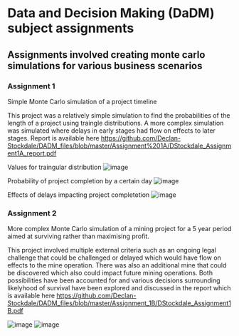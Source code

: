 # Data and Decision Making (DaDM) subject assignments

## Assignments involved creating monte carlo simulations for various business scenarios

### Assignment 1
Simple Monte Carlo simulation of a project timeline

This project was a relatively simple simulation to find the probabilities of the length of a project using traingle distributions.
A more complex simulation was simulated where delays in early stages had flow on effects to later stages. Report is available here https://github.com/Declan-Stockdale/DADM_files/blob/master/Assignment%201A/DStockdale_Assignment1A_report.pdf

Values for traingular distribution 
![image](https://user-images.githubusercontent.com/53500810/206880488-77bf85ca-5026-4157-b600-660b3d7dab58.png)

Probability of project completion by a certain day
![image](https://user-images.githubusercontent.com/53500810/206880493-0fa6637a-328f-43ef-b495-f0ad54ca4f54.png)

Effects of delays impacting project completetion
![image](https://user-images.githubusercontent.com/53500810/206880497-9428c228-e81e-45a3-8e6e-3b433a492021.png)


### Assignment 2
 More complex Monte Carlo simulation of a mining project for a 5 year period aimed at surviving rather than maximising profit. 
 
This project involved multiple external criteria such as an ongoing legal challenge that could be challenged or delayed which would have flow on effects to the mine operation. There was also an additional mine that could be discovered which also could impact future mining operations. Both possibilities have been accounted for and various decisions surrounding likelyhood of survival have been explored and discussed in the report which is available here
https://github.com/Declan-Stockdale/DADM_files/blob/master/Assignment_1B/DStockdale_Assignment1B.pdf

![image](https://user-images.githubusercontent.com/53500810/206880528-26975f1e-e90d-44fa-b188-7680a78cd037.png)
![image](https://user-images.githubusercontent.com/53500810/206880677-8448cf56-d7b6-4e4e-b621-332195a5a49b.png)


